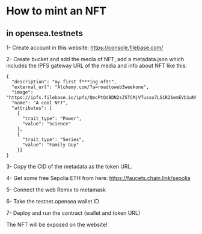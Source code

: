 # How to mint an NFT
## in opensea.testnets

1- Create account in this website:
	https://console.filebase.com/

2- Create bucket and add the media of NFT, add a metadata.json which includes the IPFS gateway URL of the media and info about NFT like this:
	
	{ 
	  "description": "my first f***ing nft!",
	  "external_url": "Alchemy.com/?a=roadtoweb3weekone",
	  "image": "https://ipfs.filebase.io/ipfs/QmcPtQdBDN2sZSTCMjVTusso7LS1R21emEVb1uNRLtUF43",
	  "name": "A cool NFT", 
	  "attributes": [
	    {
	      "trait_type": "Power", 
	      "value": "Science"
	    }, 
	    {
	      "trait_type": "Series", 
	      "value": "Family Guy"
	    }]
	}


3- Copy the CID of the metadata as the token URL.

4- Get some free Sepolia ETH from here:
	https://faucets.chain.link/sepolia

5- Connect the web Remix to metamask

6- Take the testnet.opensea wallet ID

7- Deploy and run the contract (wallet and token URL)

The NFT will be exposed on the website!
